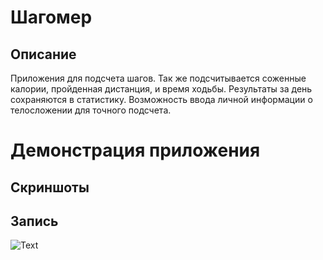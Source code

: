 # Шагомер

Описание
----

Приложения для подсчета шагов. Так же подсчитывается соженные калории, пройденная дистанция, и время ходьбы. Результаты за день сохраняются в статистику. Возможность ввода личной информации о телосложении для точного подсчета. 

Демонстрация приложения
====

Скриншоты
---

Запись
---
![Text]()
